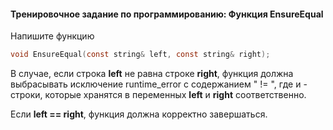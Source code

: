 #### Тренировочное задание по программированию: Функция EnsureEqual ####

Напишите функцию
```objectivec
void EnsureEqual(const string& left, const string& right);
```

В случае, если строка **left** не равна строке **right**, функция должна выбрасывать исключение runtime_error с содержанием "<l> != <r>", где <l> и <r> - строки, которые хранятся в переменных **left** и **right** соответственно.

Если **left == right**, функция должна корректно завершаться.
